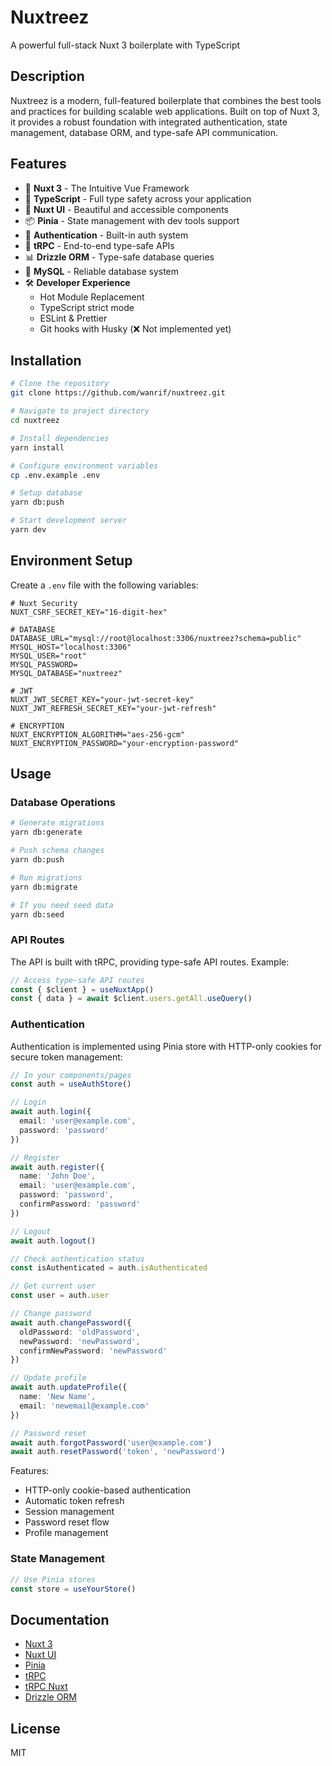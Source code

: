 # Nuxtreez

A powerful full-stack Nuxt 3 boilerplate with TypeScript

## Description

Nuxtreez is a modern, full-featured boilerplate that combines the best tools and practices for building scalable web applications. Built on top of Nuxt 3, it provides a robust foundation with integrated authentication, state management, database ORM, and type-safe API communication.

## Features

- 🚀 **Nuxt 3** - The Intuitive Vue Framework
- 📝 **TypeScript** - Full type safety across your application
- 🎨 **Nuxt UI** - Beautiful and accessible components
- 📦 **Pinia** - State management with dev tools support
- 🔐 **Authentication** - Built-in auth system
- 🔄 **tRPC** - End-to-end type-safe APIs
- 📊 **Drizzle ORM** - Type-safe database queries
- 💾 **MySQL** - Reliable database system
- 🛠️ **Developer Experience**
  - Hot Module Replacement
  - TypeScript strict mode
  - ESLint & Prettier
  - Git hooks with Husky (❌ Not implemented yet)

## Installation

```bash
# Clone the repository
git clone https://github.com/wanrif/nuxtreez.git

# Navigate to project directory
cd nuxtreez

# Install dependencies
yarn install

# Configure environment variables
cp .env.example .env

# Setup database
yarn db:push

# Start development server
yarn dev
```

## Environment Setup

Create a `.env` file with the following variables:

```env
# Nuxt Security
NUXT_CSRF_SECRET_KEY="16-digit-hex"

# DATABASE
DATABASE_URL="mysql://root@localhost:3306/nuxtreez?schema=public"
MYSQL_HOST="localhost:3306"
MYSQL_USER="root"
MYSQL_PASSWORD=
MYSQL_DATABASE="nuxtreez"

# JWT
NUXT_JWT_SECRET_KEY="your-jwt-secret-key"
NUXT_JWT_REFRESH_SECRET_KEY="your-jwt-refresh"

# ENCRYPTION
NUXT_ENCRYPTION_ALGORITHM="aes-256-gcm"
NUXT_ENCRYPTION_PASSWORD="your-encryption-password"
```

## Usage

### Database Operations

```bash
# Generate migrations
yarn db:generate

# Push schema changes
yarn db:push

# Run migrations
yarn db:migrate

# If you need seed data
yarn db:seed
```

### API Routes

The API is built with tRPC, providing type-safe API routes. Example:

```typescript
// Access type-safe API routes
const { $client } = useNuxtApp()
const { data } = await $client.users.getAll.useQuery()
```

### Authentication

Authentication is implemented using Pinia store with HTTP-only cookies for secure token management:

```typescript
// In your components/pages
const auth = useAuthStore()

// Login
await auth.login({
  email: 'user@example.com',
  password: 'password'
})

// Register
await auth.register({
  name: 'John Doe',
  email: 'user@example.com',
  password: 'password',
  confirmPassword: 'password'
})

// Logout
await auth.logout()

// Check authentication status
const isAuthenticated = auth.isAuthenticated

// Get current user
const user = auth.user

// Change password
await auth.changePassword({
  oldPassword: 'oldPassword',
  newPassword: 'newPassword',
  confirmNewPassword: 'newPassword'
})

// Update profile
await auth.updateProfile({
  name: 'New Name',
  email: 'newemail@example.com'
})

// Password reset
await auth.forgotPassword('user@example.com')
await auth.resetPassword('token', 'newPassword')
```

Features:

- HTTP-only cookie-based authentication
- Automatic token refresh
- Session management
- Password reset flow
- Profile management

### State Management

```typescript
// Use Pinia stores
const store = useYourStore()
```

## Documentation

- [Nuxt 3](https://nuxt.com/)
- [Nuxt UI](https://ui.nuxt.com/)
- [Pinia](https://pinia.vuejs.org/)
- [tRPC](https://trpc.io/)
- [tRPC Nuxt](https://trpc-nuxt.vercel.app/)
- [Drizzle ORM](https://orm.drizzle.team/)

## License

MIT
